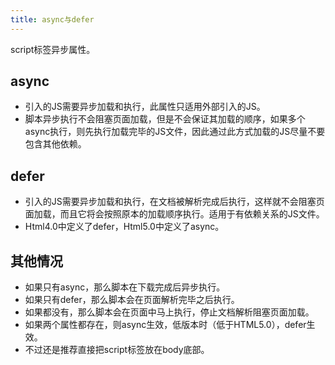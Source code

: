 ```yaml
---
title: async与defer
---
```


script标签异步属性。

## async

* 引入的JS需要异步加载和执行，此属性只适用外部引入的JS。
* 脚本异步执行不会阻塞页面加载，但是不会保证其加载的顺序，如果多个async执行，则先执行加载完毕的JS文件，因此通过此方式加载的JS尽量不要包含其他依赖。

## defer

* 引入的JS需要异步加载和执行，在文档被解析完成后执行，这样就不会阻塞页面加载，而且它将会按照原本的加载顺序执行。适用于有依赖关系的JS文件。
* Html4.0中定义了defer，Html5.0中定义了async。

## 其他情况

* 如果只有async，那么脚本在下载完成后异步执行。
* 如果只有defer，那么脚本会在页面解析完毕之后执行。
* 如果都没有，那么脚本会在页面中马上执行，停止文档解析阻塞页面加载。
* 如果两个属性都存在，则async生效，低版本时（低于HTML5.0），defer生效。
* 不过还是推荐直接把script标签放在body底部。